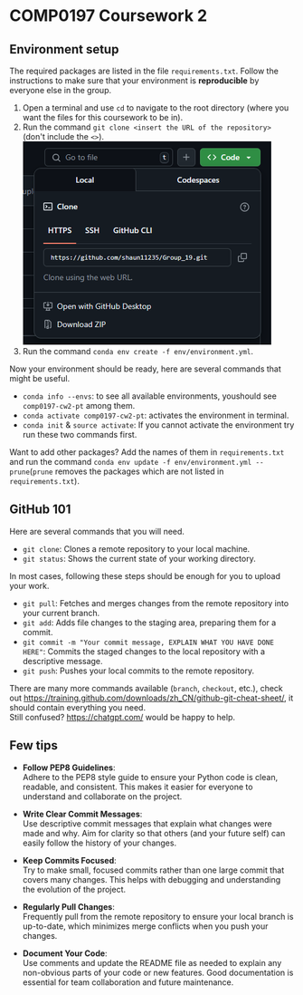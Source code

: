 # COMP0197 Coursework 2
## Environment setup
The required packages are listed in the file `requirements.txt`. Follow the instructions to make sure that your environment is **reproducible** by everyone else in the group.  
1. Open a terminal and use `cd` to navigate to the root directory (where you want the files for this coursework to be in). 
2. Run the command `git clone <insert the URL of the repository>` (don't include the `<>`).
 ![alt text](image.png)
3. Run the command `conda env create -f env/environment.yml`.  

Now your environment should be ready, here are several commands that might be useful.  
- `conda info --envs`: to see all available environments, youshould see `comp0197-cw2-pt` among them.  
- `conda activate comp0197-cw2-pt`: activates the environment in terminal.
- `conda init` & `source activate`: If you cannot activate the environment try run these two commands first.

Want to add other packages? Add the names of them in `requirements.txt` and run the command `conda env update -f env/environment.yml --prune`(`prune` removes the packages which are not listed in `requirements.txt`).

## GitHub 101

Here are several commands that you will need.  

- `git clone`: Clones a remote repository to your local machine.  
- `git status`: Shows the current state of your working directory.  

In most cases, following these steps should be enough for you to upload your work.  

- `git pull`: Fetches and merges changes from the remote repository into your current branch.  
- `git add`: Adds file changes to the staging area, preparing them for a commit.  
- `git commit -m "Your commit message, EXPLAIN WHAT YOU HAVE DONE HERE"`: Commits the staged changes to the local repository with a descriptive message.  
- `git push`: Pushes your local commits to the remote repository.  


There are many more commands available (`branch`, `checkout`, etc.), check out https://training.github.com/downloads/zh_CN/github-git-cheat-sheet/, it should contain everything you need.  
Still confused? https://chatgpt.com/ would be happy to help.

## Few tips
- **Follow PEP8 Guidelines**:  
Adhere to the PEP8 style guide to ensure your Python code is clean, readable, and consistent. This makes it easier for everyone to understand and collaborate on the project.

- **Write Clear Commit Messages**:  
Use descriptive commit messages that explain what changes were made and why. Aim for clarity so that others (and your future self) can easily follow the history of your changes.

- **Keep Commits Focused**:  
Try to make small, focused commits rather than one large commit that covers many changes. This helps with debugging and understanding the evolution of the project.

- **Regularly Pull Changes**:  
Frequently pull from the remote repository to ensure your local branch is up-to-date, which minimizes merge conflicts when you push your changes.

- **Document Your Code**:  
Use comments and update the README file as needed to explain any non-obvious parts of your code or new features. Good documentation is essential for team collaboration and future maintenance.
